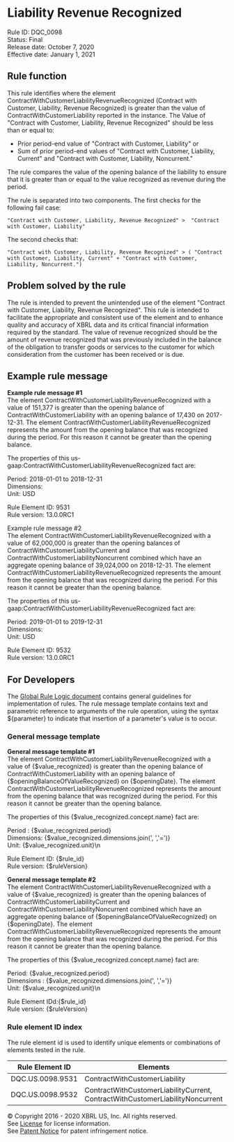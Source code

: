 # Liability Revenue Recognized  
Rule ID: DQC_0098  
Status: Final  
Release date: October 7, 2020   
Effective date: January 1, 2021  
  
## Rule function  
This rule identifies where the element ContractWithCustomerLiabilityRevenueRecognized (Contract with Customer, Liability, Revenue Recognized) is greater than the value of ContractWithCustomerLiability reported in the instance. The Value of "Contract with Customer, Liability, Revenue Recognized" should be less than or equal to:  
  
*   Prior period-end value of "Contract with Customer, Liability" or  
*   Sum of prior period-end values of "Contract with Customer, Liability, Current" and "Contract with Customer, Liability, Noncurrent."  
  
The rule compares the value of the opening balance of the liability to ensure that it is greater than or equal to the value recognized as revenue during the period.  
  
The rule is separated into two components. The first checks for the following fail case:  
  
```  
"Contract with Customer, Liability, Revenue Recognized" >  "Contract with Customer, Liability"  
```  
  
The second checks that:  
  
```  
"Contract with Customer, Liability, Revenue Recognized" > ( "Contract with Customer, Liability, Current" + "Contract with Customer, Liability, Noncurrent.")  
```  
  
## Problem solved by the rule  
The rule is intended to prevent the unintended use of the element "Contract with Customer, Liability, Revenue Recognized".  This rule is intended to facilitate the appropriate and consistent use of the element and to enhance quality and accuracy of XBRL data and its critical financial information required by the standard. The value of revenue recognized should be  the amount of revenue recognized that was previously included in the balance of the obligation to transfer goods or services to the customer for which consideration from the customer has been received or is due.  
  
## Example rule message  
**Example rule message #1**  
The element ContractWithCustomerLiabilityRevenueRecognized with a value of 151,377 is greater than the opening balance of ContractWithCustomerLiability with an opening balance of 17,430 on 2017-12-31. The element ContractWithCustomerLiabilityRevenueRecognized represents the amount from the opening balance that was recognized during the period. For this reason it cannot be greater than the opening balance.  
  
The properties of this us-gaap:ContractWithCustomerLiabilityRevenueRecognized fact are:  
  
Period: 2018-01-01 to 2018-12-31  
Dimensions:   
Unit: USD  
  
Rule Element ID: 9531  
Rule version: 13.0.0RC1  
  
Example rule message #2  
The element ContractWithCustomerLiabilityRevenueRecognized with a value of 62,000,000 is greater than the opening balances of ContractWithCustomerLiabilityCurrent and ContractWithCustomerLiabilityNoncurrent combined which have an aggregate opening balance of 39,024,000 on 2018-12-31. The element ContractWithCustomerLiabilityRevenueRecognized represents the amount from the opening balance that was recognized during the period. For this reason it cannot be greater than the opening balance.  
  
The properties of this us-gaap:ContractWithCustomerLiabilityRevenueRecognized fact are:  
  
Period: 2019-01-01 to 2019-12-31  
Dimensions:   
Unit: USD  
  
Rule Element ID: 9532  
Rule version: 13.0.0RC1  
  
## For Developers  
The [Global Rule Logic document](https://github.com/DataQualityCommittee/dqc_us_rules/blob/master/docs/GlobalRuleLogic.md) contains general guidelines for implementation of rules. The rule message template contains text and parametric reference to arguments of the rule operation, using the syntax ${parameter} to indicate that insertion of a parameter's value is to occur.  
  
### General message template  
**General message template #1**  
The element ContractWithCustomerLiabilityRevenueRecognized with a value of {$value_recognized} is greater than the opening balance of ContractWithCustomerLiability with an opening balance of {$openingBalanceOfValueRecognized} on {$openingDate}. The element ContractWithCustomerLiabilityRevenueRecognized represents the amount from the opening balance that was recognized during the period. For this reason it cannot be greater than the opening balance.  
  
The properties of this {$value_recognized.concept.name} fact are:  
  
Period : {$value_recognized.period}  
Dimensions: {$value_recognized.dimensions.join(', ','=')}  
Unit: {$value_recognized.unit}\n  
  
Rule Element ID: {$rule_id}  
Rule version: {$ruleVersion}  
  
**General message template #2**  
The element ContractWithCustomerLiabilityRevenueRecognized with a value of {$value_recognized} is greater than the opening balances of ContractWithCustomerLiabilityCurrent and ContractWithCustomerLiabilityNoncurrent combined which have an aggregate opening balance of {$openingBalanceOfValueRecognized} on {$openingDate}. The element ContractWithCustomerLiabilityRevenueRecognized represents the amount from the opening balance that was recognized during the period. For this reason it cannot be greater than the opening balance.  
  
The properties of this {$value_recognized.concept.name} fact are:  
  
Period: {$value_recognized.period}  
Dimensions : {$value_recognized.dimensions.join(', ','=')}  
Unit: {$value_recognized.unit}\n  
  
Rule Element IDd:{$rule_id}  
Rule version: {$ruleVersion}  
  
### Rule element ID index  
The rule element id is used to identify unique elements or combinations of elements tested in the rule.  
   
|Rule Element ID|Elements|  
|--------|--------|  
|DQC.US.0098.9531|ContractWithCustomerLiability|   
|DQC.US.0098.9532|ContractWithCustomerLiabilityCurrent, ContractWithCustomerLiabilityNoncurrent|   
  
© Copyright 2016 - 2020 XBRL US, Inc. All rights reserved.   
See [License](https://xbrl.us/dqc-license) for license information.  
See [Patent Notice](https://xbrl.us/dqc-patent) for patent infringement notice.  
